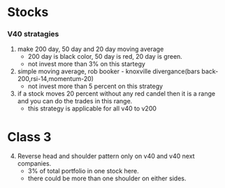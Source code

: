 # Stocks

### V40 stratagies

1. make 200 day, 50 day and 20 day moving average
    - 200 day is black color, 50 day is red, 20 day is green.
    - not invest more than 3% on this startegy
2. simple moving average, rob booker - knoxville divergance(bars back-200,rsi-14,momentum-20)
    - not invest more than 5 percent on this strategy
3. if a stock moves 20 percent without any red candel then it is a range and you can do the trades in this range.
    - this strategy is applicable for all v40 to v200

# Class 3

4. Reverse head and shoulder pattern only on v40 and v40 next companies.
    - 3% of total portfolio in one stock here.
    - there could be more than one shoulder on either sides.
